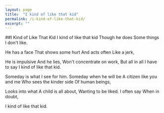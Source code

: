```yaml
---
layout: page
title:  "I kind of like that kid"
permalink: /i-kind-of-like-that-kid/
excerpt: ""
---
```


##I Kind of Like That Kid
I kind of like that kid
Though he does
Some things
I don't like.

He has a face
That shows some hurt
And acts often
Like a jerk,

He is impulsive
And he lies,
Won't concentrate on work,
But all in all
I have to say
I kind of like that kid.

Someday is what
I see for him.
Someday when he will be
A citizen like you and me
Who sees the kinder side
Of human beings,

Looks into what
A child is all about,
Wanting to be liked.
I often say
When in doubt,

I kind of like that kid.
